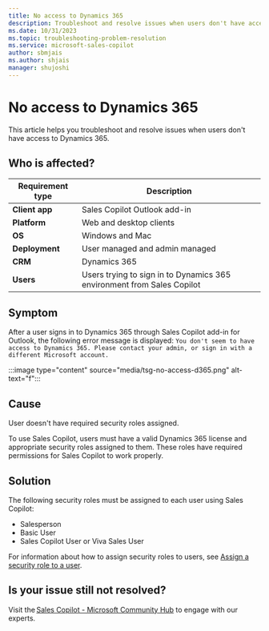 ```yaml
---
title: No access to Dynamics 365
description: Troubleshoot and resolve issues when users don't have access to Dynamics 365.
ms.date: 10/31/2023
ms.topic: troubleshooting-problem-resolution
ms.service: microsoft-sales-copilot
author: sbmjais
ms.author: shjais
manager: shujoshi
---
```


# No access to Dynamics 365

This article helps you troubleshoot and resolve issues when users don't have access to Dynamics 365.

## Who is affected?

| Requirement type |Description  |
|---------|---------|
|**Client app**     |  Sales Copilot Outlook add-in        |
|**Platform**     | Web and desktop clients         |
|**OS**     | Windows and Mac         |
|**Deployment**     | User managed and admin managed       |
|**CRM**     | Dynamics 365      |
|**Users**     | Users trying to sign in to Dynamics 365 environment from Sales Copilot |

## Symptom

After a user signs in to Dynamics 365 through Sales Copilot add-in for Outlook, the following error message is displayed: `You don't seem to have access to Dynamics 365. Please contact your admin, or sign in with a different Microsoft account.`

:::image type="content" source="media/tsg-no-access-d365.png" alt-text="f":::

## Cause

User doesn't have required security roles assigned.

To use Sales Copilot, users must have a valid Dynamics 365 license and appropriate security roles assigned to them. These roles have required permissions for Sales Copilot to work properly.

## Solution

The following security roles must be assigned to each user using Sales Copilot:

- Salesperson
- Basic User
- Sales Copilot User or Viva Sales User

For information about how to assign security roles to users, see [Assign a security role to a user](/power-platform/admin/assign-security-roles).

## Is your issue still not resolved?

Visit the [Sales Copilot - Microsoft Community Hub](https://techcommunity.microsoft.com/t5/viva-sales/bd-p/VivaSales) to engage with our experts.